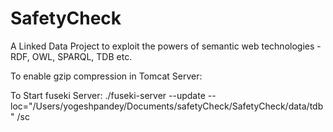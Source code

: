 # SafetyCheck

A Linked Data Project to exploit the powers of semantic web technologies - RDF, OWL, SPARQL, TDB etc. 

To enable gzip compression in Tomcat Server:
<Connector compressableMimeType="text/html,text/xml,application/xml,text/javascript,text/css,text/plain,application/x-javascript,application/json" compression="on" compressionMinSize="2048" connectionTimeout="20000" noCompressionUserAgents="gozilla, traviata" port="8080" protocol="HTTP/1.1" redirectPort="8443"/>

To Start fuseki Server:
./fuseki-server --update --loc="/Users/yogeshpandey/Documents/safetyCheck/SafetyCheck/data/tdb" /sc
